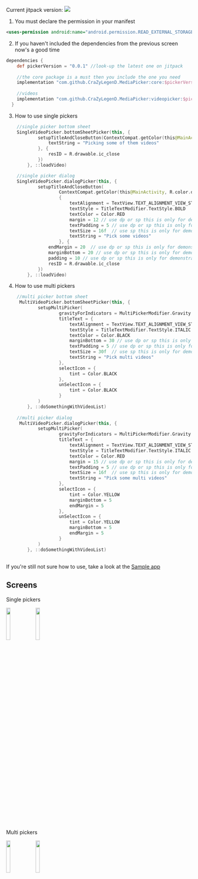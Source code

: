 
Current jitpack version: [![](https://jitpack.io/v/CraZyLegenD/MediaPicker.svg)](https://jitpack.io/#CraZyLegenD/MediaPicker)

1. You must declare the permission in your manifest
```xml
<uses-permission android:name="android.permission.READ_EXTERNAL_STORAGE" />
```
2. If you haven't included the dependencies from the previous screen now's a good time
```gradle
dependencies {
    def pickerVersion = "0.0.1" //look-up the latest one on jitpack 
    
    //the core package is a must then you include the one you need
    implementation "com.github.CraZyLegenD.MediaPicker:core:$pickerVersion"
    
    //videos
    implementation "com.github.CraZyLegenD.MediaPicker:videopicker:$pickerVersion"
  }
```
3. How to use single pickers
```kotlin
    //single picker bottom sheet
    SingleVideoPicker.bottomSheetPicker(this, {
            setupTitleAndCloseButton(ContextCompat.getColor(this@MainActivity, R.color.colorPrimary), {
                textString = "Picking some of them videos"
            }, {
                resID = R.drawable.ic_close
            })
        }, ::loadVideo)

    //single picker dialog
    SingleVideoPicker.dialogPicker(this, {
            setupTitleAndCloseButton(
                    ContextCompat.getColor(this@MainActivity, R.color.design_default_color_error),
                    {
                        textAlignment = TextView.TEXT_ALIGNMENT_VIEW_START
                        textStyle = TitleTextModifier.TextStyle.BOLD
                        textColor = Color.RED
                        margin = 12 // use dp or sp this is only for demonstration purposes
                        textPadding = 5 // use dp or sp this is only for demonstration purposes
                        textSize = 16f  // use sp this is only for demonstration purposes
                        textString = "Pick some videos"
                    }, {
                endMargin = 20  // use dp or sp this is only for demonstration purposes
                marginBottom = 20 // use dp or sp this is only for demonstration purposes
                padding = 10 // use dp or sp this is only for demonstration purposes
                resID = R.drawable.ic_close
            })
        }, ::loadVideo)
```

4. How to use multi pickers
```kotlin
    //multi picker bottom sheet
     MultiVideoPicker.bottomSheetPicker(this, {
            setupMultiPicker(
                    gravityForIndicators = MultiPickerModifier.Gravity.BOTTOM_LEFT,
                    titleText = {
                        textAlignment = TextView.TEXT_ALIGNMENT_VIEW_START
                        textStyle = TitleTextModifier.TextStyle.ITALIC
                        textColor = Color.BLACK
                        marginBottom = 30 // use dp or sp this is only for demonstration purposes
                        textPadding = 5 // use dp or sp this is only for demonstration purposes
                        textSize = 30f  // use sp this is only for demonstration purposes
                        textString = "Pick multi videos"
                    },
                    selectIcon = {
                        tint = Color.BLACK
                    },
                    unSelectIcon = {
                        tint = Color.BLACK
                    }
            )
        }, ::doSomethingWithVideoList)
    
    //multi picker dialog
     MultiVideoPicker.dialogPicker(this, {
            setupMultiPicker(
                    gravityForIndicators = MultiPickerModifier.Gravity.TOP_LEFT,
                    titleText = {
                        textAlignment = TextView.TEXT_ALIGNMENT_VIEW_START
                        textStyle = TitleTextModifier.TextStyle.ITALIC
                        textColor = Color.RED
                        margin = 15 // use dp or sp this is only for demonstration purposes
                        textPadding = 5 // use dp or sp this is only for demonstration purposes
                        textSize = 16f  // use sp this is only for demonstration purposes
                        textString = "Pick some multi videos"
                    },
                    selectIcon = {
                        tint = Color.YELLOW
                        marginBottom = 5
                        endMargin = 5
                    },
                    unSelectIcon = {
                        tint = Color.YELLOW
                        marginBottom = 5
                        endMargin = 5
                    }
            )
        }, ::doSomethingWithVideoList)
```
##
If you're still not sure how to use, take a look at the [Sample app](https://github.com/CraZyLegenD/MediaPicker/blob/master/app/src/main/java/com/crazylegend/mediapicker/MainActivity.kt) 

## Screens

Single pickers

<img src="https://raw.githubusercontent.com/CraZyLegenD/MediaPicker/master/videopicker/screens/screen_1.png" width="15%"></img> <img src="https://raw.githubusercontent.com/CraZyLegenD/MediaPicker/master/videopicker/screens/screen_2.png" width="15%"></img> 

Multi pickers

<img src="https://raw.githubusercontent.com/CraZyLegenD/MediaPicker/master/videopicker/screens/screen_3.png" width="15%"></img> <img
src="https://raw.githubusercontent.com/CraZyLegenD/MediaPicker/master/videopicker/screens/screen_4.png" width="15%"></img>


